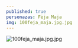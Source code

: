 ```yaml
---
published: true
personazas: Fėja Maja
img: 100feja_maja.jpg.jpg
---
```

![100feja_maja.jpg.jpg]({{site.baseurl}}/img/personazai/100feja_maja.jpg.jpg)


